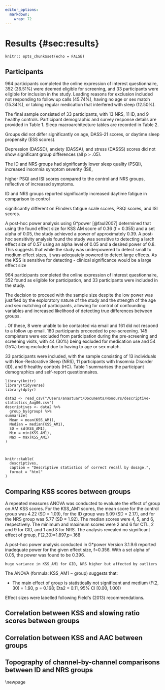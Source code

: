 ```yaml
---
editor_options: 
  markdown: 
    wrap: 72
---
```


# Results {#sec:results}

```{r include = FALSE}
knitr:: opts_chunk$set(echo = FALSE)
```

## Participants

964 participants completed the online expression of interest
questionnaire, 352 (36.51%) were deemed eligible for screening, and 33
participants were eligible for inclusion in the study. Leading reasons
for exclusion included not responding to follow up calls (45.74%),
having no age or sex match (15.34%), or taking regular medication that
interfered with sleep (12.50%).

The final sample consisted of 33 participants, with 13 NRS, 11 ID, and 9
healthy controls. Participant demographic and survey response details
are provided in Table 1. Sleep macroarchitecture tables are recorded in
Table 2.

Groups did not differ significantly on age, DASS-21 scores, or daytime
sleep propensity (ESS scores).

Depression (DASSD), anxiety (DASSA), and stress (DASSS) scores did not
show significant group differences (all p \> .05).

The ID and NRS groups had significantly lower sleep quality (PSQI),
increased insomnia symptom severity (ISI),

higher PSQI and ISI scores compared to the control and NRS groups,
reflective of increased symptoms.

ID and NRS groups reported significantly increased daytime fatigue in
comparison to control

significantly different on Flinders fatigue scale scores, PSQI scores,
and ISI scores.

A post-hoc power analysis using G\*power [@faul2007] determined that
using the found effect size for KSS AM score of 0.36 (f = 0.355) and a
set alpha of 0.05, the study achieved a power of approximately 0.39. A
post-hoc sensitivity analysis found the study was sensitive to detecting
a larch effect size of 0.57 using an alpha level of 0.05 and a desired
power of 0.8. This suggests that while the study was underpowered to
detect small to medium effect sizes, it was adequately powered to detect
large effects. As the KSS is sensitive for detecting - clinical
significance would be a large effect size

964 participants completed the online expression of interest
questionnaire, 352 found as eligible for participation, and 33
participants were included in the study.

The decision to proceed with the sample size despite the low power was
justified by the exploratory nature of the study and the strength of the
age and sex matching of participants, allowing for control of
confounding variables and increased likelihood of detecting true
differences between groups.

. Of these, 8 were unable to be contacted via email and 161 did not
respond to a follow up email. 180 participants proceeded to
pre-screening. 145 completers were excluded from participation during
the pre-screening and screening visits, with 44 (30%) being excluded for
medication use and 54 (15%) being excluded due to having to age or sex
match.

33 participants were included, with the sample consisting of 13
individuals with Non-Restorative Sleep (NRS), 11 participants with
Insomnia Disorder (ID), and 9 healthy controls (HC). Table 1 summarises
the participant demographics and self-report questionnaires.

```{r, message=FALSE, results='asis'}
library(knitr)
library(tidyverse)
library(dplyr)

data2 <- read_csv("/Users/anastuart/Documents/Honours/descriptive-statistics_Aug06.csv")
descriptives <- data2 %>% 
  group_by(group) %>%
summarize(
  Mean = mean(KSS_AM1),
  Median = median(KSS_AM1),
  SD = sd(KSS_AM1),
  Min = min(KSS_AM1),
  Max = max(KSS_AM1)
)

  

knitr::kable(
  descriptives,
  caption = "Descriptive statistics of correct recall by dosage.",
  format = "html"
)
```

## Comparing KSS scores between groups

A repeated measures ANOVA was conducted to evaluate the effect of group
on AM KSS scores. For the KSS_AM1 scores, the mean score for the control
group was 4.22 (SD = 1.09), for the ID group was 5.09 (SD = 2.17), and
for the NRS group was 5.77 (SD = 1.92). The median scores were 4, 5, and
6, respectively. The minimum and maximum scores were 2 and 6 for CTL, 2
and 9 for GID, and 1 and 8 for NRS. The analysis revealed no significant
effect of group, F(2,30)=1.897,p=.168

A post-hoc power analysis conducted in G\*power Version 3.1.9.6 reported
inadequate power for the given effect size, f=0.356. With a set alpha of
0.05, the power was found to be 0.396.

`huge variance in KSS_AM1 for GID, NRS higher but affected by outliers`

The ANOVA (formula: KSS_AM1 \~ group) suggests that:

-   The main effect of group is statistically not significant and medium
    (F(2, 30) = 1.90, p = 0.168; Eta2 = 0.11, 95% CI [0.00, 1.00])

Effect sizes were labelled following Field's (2013) recommendations.

## Correlation between KSS and slowing ratio scores between groups

## Correlation between KSS and AAC between groups

## Topography of channel-by-channel comparisons between ID and NRS groups

\newpage
